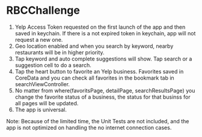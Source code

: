 # RBCChallenge

1. Yelp Access Token requested on the first launch of the app and then saved in keychain. If there is a not expired token in keychain, app will not request a new one.
2. Geo location enabled and when you search by keyword, nearby restaurants will be in higher priority.
3. Tap keyword and auto complete suggestions will show. Tap search or a suggestion cell to do a search.
4. Tap the heart button to favorite an Yelp business. Favorites saved in CoreData and you can check all favorites in the bookmark tab in searchViewController.
5. No matter from where(favoritsPage, detailPage, searchResultsPage) you change the favorite status of a business, the status for that businss for all pages will be updated.
6. The app is universal.

Note: 
Because of the limited time, the Unit Tests are not included, and the app is not optimized on handling the no internet connection cases.

